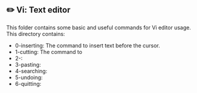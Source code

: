 ## :pencil2: Vi: Text editor

This folder contains some basic and useful commands for Vi editor usage. This directory contains:

 - 0-inserting: The command to insert text before the cursor.
 - 1-cutting: The command to 
 - 2-:
 - 3-pasting:
 - 4-searching:
 - 5-undoing:
 - 6-quitting:

<!--stackedit_data:
eyJoaXN0b3J5IjpbMjYwMTA2OTUxLDEwNDMxNjI1NjZdfQ==
-->